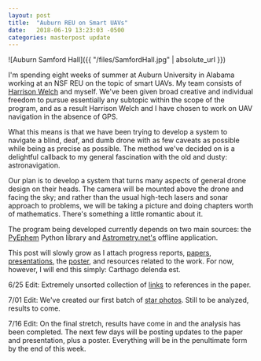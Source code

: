 ```yaml
---
layout: post
title:  "Auburn REU on Smart UAVs"
date:   2018-06-19 13:23:03 -0500
categories: masterpost update
---
```


![Auburn Samford Hall]({{ "/files/SamfordHall.jpg" | absolute_url }})

I'm spending eight weeks of summer at Auburn University in Alabama working at an NSF REU on the topic of smart UAVs. My team consists of [Harrison Welch][harrison] and myself. We've been given broad creative and individual freedom to pursue essentially any subtopic within the scope of the program, and as a result Harrison Welch and I have chosen to work on UAV navigation in the absence of GPS.

What this means is that we have been trying to develop a system to navigate a blind, deaf, and dumb drone with as few caveats as possible while being as precise as possible. The method we've decided on is a delightful callback to my general fascination with the old and dusty: astronavigation.

Our plan is to develop a system that turns many aspects of general drone design on their heads. The camera will be mounted above the drone and facing the sky; and rather than the usual high-tech lasers and sonar approach to problems, we will be taking a picture and doing chapters worth of mathematics. There's something a little romantic about it.

The program being developed currently depends on two main sources: the [PyEphem][pyephem] Python library and [Astrometry.net's][astrometry] offline application.

This post will slowly grow as I attach progress reports, [papers][paper], [presentations][pres], the [poster][pstr], and resources related to the work. For now, however, I will end this simply: Carthago delenda est.

6/25 Edit: Extremely unsorted collection of [links][lnks] to references in the paper.

7/01 Edit: We've created our first batch of [star photos][photos]. Still to be analyzed, results to come.

7/16 Edit: On the final stretch, results have come in and the analysis has been completed. The next few days will be posting updates to the paper and presentation, plus a poster. Everything will be in the penultimate form by the end of this week.

[astrometry]: 	https://astrometry.net
[pyephem]: 		https://rhodesmill.org/pyephem
[harrison]: 	https://harrisonwelch.github.io
[paper]:		https://akreulach.github.io/files/AUBPaper.pdf
[pres]: 		https://akreulach.github.io/files/midterm.pptx
[lnks]:			https://akreulach.github.io/files/links.txt
[photos]:		https://akreulach.github.io/files/star_photos.zip
[pstr]:			https://akreulach.github.io/files/finalPoster.pdf